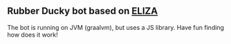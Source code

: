 ## Rubber Ducky bot based on [ELIZA](https://www.masswerk.at/elizabot/)

The bot is running on JVM (graalvm), but uses a JS library. Have fun finding how does it work!